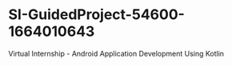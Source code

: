 # SI-GuidedProject-54600-1664010643
Virtual Internship - Android Application Development Using Kotlin
